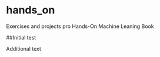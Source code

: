 # hands_on
Exercises and projects pro Hands-On Machine Leaning Book

##Initial test

Additional text
